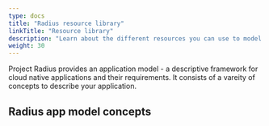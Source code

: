 ```yaml
---
type: docs
title: "Radius resource library"
linkTitle: "Resource library"
description: "Learn about the different resources you can use to model your application with"
weight: 30
---
```


Project Radius provides an application model - a descriptive framework for cloud native applications and their requirements. It consists of a vareity of concepts to describe your application.

## Radius app model concepts
